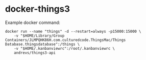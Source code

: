 # docker-things3
Example docker command:

```
docker run --name "things" -d --restart=always -p15000:15000 \
	-v "$HOME/Library/Group Containers/JLMPQHK86H.com.culturedcode.ThingsMac/Things Database.thingsdatabase":/things \
	-v "$HOME/.kanbanviewrc":/root/.kanbanviewrc \
	andrevs/things3-api
``` 
